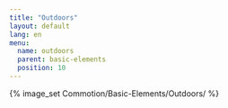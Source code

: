 ```yaml
---
title: "Outdoors"
layout: default
lang: en
menu:
  name: outdoors
  parent: basic-elements
  position: 10
---
```

{% image_set Commotion/Basic-Elements/Outdoors/ %}
